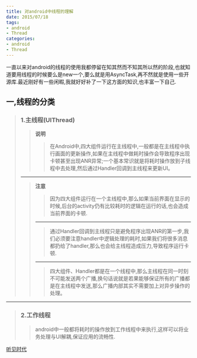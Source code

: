 ```yaml
---
title: 对android中线程的理解
date: 2015/07/18
tags:
- android
- Thread
categories:
- android
- Thread
---
```

一直以来对android的线程的使用我都停留在知其然而不知其所以然的阶段,也就知道要用线程的时候要么是new一个,要么就是用AsyncTask,再不然就是使用一些开源库.最近刚好有一些闲暇,我就好好补了一下这方面的知识,也丰富一下自己.

<!--more-->
## 一,线程的分类

>### 1.主线程(UIThread)
>>**说明**
>>
>>>在Android中,四大组件运行在主线程中,一般都是在主线程中执行画面的更新操作,如果在主线程中做耗时操作会导致程序出现卡顿甚至出现ANR异常;一个基本常识就是将耗时操作放到子线程中去处理,然后通过Handler回调到主线程来更新UI。
>
>---
>
>>**注意**
>>
>>>因为四大组件运行在一个主线程中,那么如果当前界面在显示的时候,后台的activity仍有比较耗时的逻辑在运行的话,也会造成当前界面的卡顿.
>>
>>---
>>
>>>通过Handler回调到主线程只是避免程序出现ANR的第一步,我们必须要注意handler中逻辑处理的耗时,如果我们将很多消息都扔给了handler,那么也会给主线程造成压力,导致程序运行卡顿.
>>
>>---
>>
>>>四大组件、Handler都是在一个线程中,那么主线程在同一时刻不可能发送两个广播,换句话说就是若果能够保证所有的广播都是在主线程中发送,那么广播内部其实不需要加上对异步操作的处理。

---
>### 2.工作线程
>
>>android中一般都将耗时的操作放到工作线程中来执行,这样可以将业务处理与UI解耦,保证应用的流畅性.


[听见时代](heardlearn://page/welcome)
